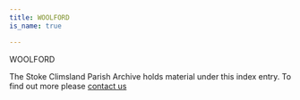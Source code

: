 ```yaml
---
title: WOOLFORD
is_name: true

---
```


WOOLFORD


The Stoke Climsland Parish Archive holds material under this index entry. To find out more please [contact us](/contact/)
